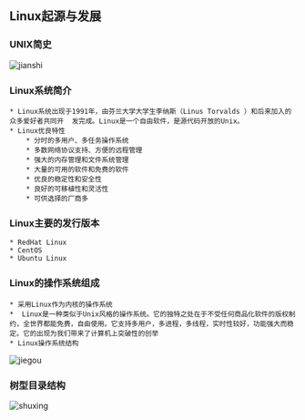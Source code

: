 ## Linux起源与发展
### UNIX简史
![jianshi](https://upload*images.jianshu.io/upload_images/14466013*33f034ab50dbf6c0.png?imageMogr2/auto*orient/strip%7CimageView2/2/w/1240)

### Linux系统简介

	* Linux系统出现于1991年，由芬兰大学大学生李纳斯（Linus Torvalds ）和后来加入的众多爱好者共同开  发完成。Linux是一个自由软件，是源代码开放的Unix。
	* Linux优良特性
		* 分时的多用户、多任务操作系统
        * 多数网络协议支持、方便的远程管理
        * 强大的内存管理和文件系统管理
        * 大量的可用的软件和免费的软件
        * 优良的稳定性和安全性
        * 良好的可移植性和灵活性
        * 可供选择的厂商多         
### Linux主要的发行版本

	* RedHat Linux
	* CentOS
	* Ubuntu Linux
### Linux的操作系统组成

	* 采用Linux作为内核的操作系统
	*  Linux是一种类似于Unix风格的操作系统。它的独特之处在于不受任何商品化软件的版权制约，全世界都能免费，自由使用。它支持多用户，多进程，多线程，实时性较好，功能强大而稳定。它的出现为我们带来了计算机上突破性的创举
	* Linux操作系统结构
![jiegou](https://upload*images.jianshu.io/upload_images/14466013*0f19730de25c2d0c.png?imageMogr2/auto*orient/strip%7CimageView2/2/w/1240)

### 树型目录结构

![shuxing](https://upload*images.jianshu.io/upload_images/14466013*6f6e17b57b5ce608.png?imageMogr2/auto*orient/strip%7CimageView2/2/w/1240)